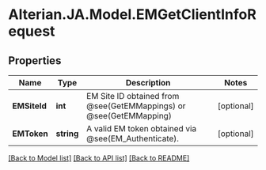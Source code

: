 # Alterian.JA.Model.EMGetClientInfoRequest

## Properties

Name | Type | Description | Notes
------------ | ------------- | ------------- | -------------
**EMSiteId** | **int** | EM Site ID obtained from @see(GetEMMappings) or @see(GetEMMapping) | [optional] 
**EMToken** | **string** | A valid EM token obtained via @see(EM_Authenticate). | [optional] 

[[Back to Model list]](../README.md#documentation-for-models) [[Back to API list]](../README.md#documentation-for-api-endpoints) [[Back to README]](../README.md)

